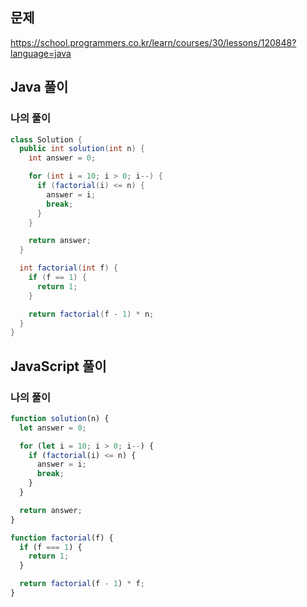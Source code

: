## 문제
https://school.programmers.co.kr/learn/courses/30/lessons/120848?language=java

## Java 풀이
### 나의 풀이
```java
class Solution {
  public int solution(int n) {
    int answer = 0;

    for (int i = 10; i > 0; i--) {
      if (factorial(i) <= n) {
        answer = i;
        break;
      }
    }

    return answer;
  }

  int factorial(int f) {
    if (f == 1) {
      return 1;
    }

    return factorial(f - 1) * n;
  }
}
```

## JavaScript 풀이
### 나의 풀이
```javascript
function solution(n) {
  let answer = 0;

  for (let i = 10; i > 0; i--) {
    if (factorial(i) <= n) {
      answer = i;
      break;
    }
  }

  return answer;
}

function factorial(f) {
  if (f === 1) {
    return 1;
  }

  return factorial(f - 1) * f;
}
```

